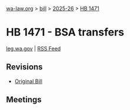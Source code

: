 [wa-law.org](/) > [bill](/bill/) > [2025-26](/bill/2025-26/) > [HB 1471](/bill/2025-26/hb/1471/)

# HB 1471 - BSA transfers
[leg.wa.gov](https://app.leg.wa.gov/billsummary?BillNumber=1471&Year=2025&Initiative=false) | [RSS Feed](./rss.xml)

## Revisions
* [Original Bill](1/)

## Meetings